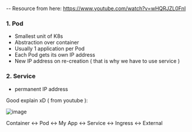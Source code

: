 -- Resource from here: https://www.youtube.com/watch?v=wHQRJZL0FnI

### 1. Pod
- Smallest unit of K8s
- Abstraction over container
- Usually 1 application per Pod
- Each Pod gets its own IP address
- New IP address on re-creation ( that is why we have to use service )

### 2. Service
- permanent IP address




Good explain xD ( from youtube ):

![image](https://user-images.githubusercontent.com/3434274/133860070-015ac18f-9810-4d59-b178-c322f73d3ced.png)


Container <-> Pod <-> My App <-> Service <-> Ingress <-> External
